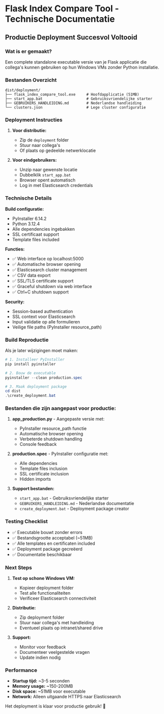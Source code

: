# Flask Index Compare Tool - Technische Documentatie

## Productie Deployment Succesvol Voltooid

### Wat is er gemaakt?

Een complete standalone executable versie van je Flask applicatie die collega's kunnen gebruiken op hun Windows VMs zonder Python installatie.

### Bestanden Overzicht

```
dist/deployment/
├── flask_index_compare_tool.exe     # Hoofdapplicatie (51MB)
├── start_app.bat                    # Gebruiksvriendelijke starter
├── GEBRUIKERS_HANDLEIDING.md        # Nederlandse handleiding
└── clusters.json                    # Lege cluster configuratie
```

### Deployment Instructies

1. **Voor distributie:**
   - Zip de `deployment` folder
   - Stuur naar collega's
   - Of plaats op gedeelde netwerklocatie

2. **Voor eindgebruikers:**
   - Unzip naar gewenste locatie
   - Dubbelklik `start_app.bat` 
   - Browser opent automatisch
   - Log in met Elasticsearch credentials

### Technische Details

**Build configuratie:**
- PyInstaller 6.14.2
- Python 3.12.4
- Alle dependencies ingebakken
- SSL certificaat support
- Template files included

**Functies:**
- ✅ Web interface op localhost:5000
- ✅ Automatische browser opening
- ✅ Elasticsearch cluster management
- ✅ CSV data export
- ✅ SSL/TLS certificate support
- ✅ Graceful shutdown via web interface
- ✅ Ctrl+C shutdown support

**Security:**
- Session-based authentication
- SSL context voor Elasticsearch
- Input validatie op alle formulieren
- Veilige file paths (PyInstaller resource_path)

### Build Reproductie

Als je later wijzigingen moet maken:

```powershell
# 1. Installeer PyInstaller
pip install pyinstaller

# 2. Bouw de executable
pyinstaller --clean production.spec

# 3. Maak deployment package
cd dist
.\create_deployment.bat
```

### Bestanden die zijn aangepast voor productie:

1. **app_production.py** - Aangepaste versie met:
   - PyInstaller resource_path functie
   - Automatische browser opening
   - Verbeterde shutdown handling
   - Console feedback

2. **production.spec** - PyInstaller configuratie met:
   - Alle dependencies
   - Template files inclusion
   - SSL certificate inclusion
   - Hidden imports

3. **Support bestanden:**
   - `start_app.bat` - Gebruiksvriendelijke starter
   - `GEBRUIKERS_HANDLEIDING.md` - Nederlandse documentatie
   - `create_deployment.bat` - Deployment package creator

### Testing Checklist

- ✅ Executable bouwt zonder errors
- ✅ Bestandsgrootte acceptabel (~51MB)
- ✅ Alle templates en certificaten included
- ✅ Deployment package gecreëerd
- ✅ Documentatie beschikbaar

### Next Steps

1. **Test op schone Windows VM:**
   - Kopieer deployment folder
   - Test alle functionaliteiten
   - Verificeer Elasticsearch connectiviteit

2. **Distributie:**
   - Zip deployment folder
   - Stuur naar collega's met handleiding
   - Eventueel plaats op intranet/shared drive

3. **Support:**
   - Monitor voor feedback
   - Documenteer veelgestelde vragen
   - Update indien nodig

### Performance

- **Startup tijd:** ~3-5 seconden
- **Memory usage:** ~150-200MB
- **Disk space:** ~51MB voor executable
- **Network:** Alleen uitgaande HTTPS naar Elasticsearch

Het deployment is klaar voor productie gebruik! 🚀
